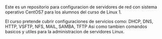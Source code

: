 Este es un repositorio para configuracion de servidores de red con sistema operativo CentOS7 para los alumnos del curso de Linux 1.

El curso pretende cubrir configuraciones de servicios como:
DHCP, DNS, HTTP, VSFTP, NFS, MAIL, SAMBA, TFTP
Asi como tambien comandos basicos y utiles para la administracion de servidores Linux. 

